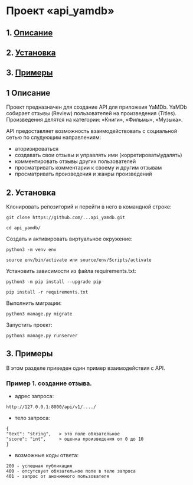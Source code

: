 # Проект «api_yamdb»

## 1. [Описание](#1)
## 2. [Установка](#2)
## 3. [Примеры](#3)


## 1 Описание <a id=1></a>

Проект предназначен для создание API для приложеия YaMDb.
YaMDb собирает отзывы (Review) пользователей на произведения (Titles).
Произведения делятся на категории: «Книги», «Фильмы», «Музыка».

API предоставляет возможность взаимодействовать с социальной сетью по слудующим направлениям:

  - аторизироваться
  - создавать свои отзывы и управлять ими (корретировать\удалять)
  - комментировать отзывы других пользователей
  - просматривать комментарии к своему и другим отзывам
  - просматривать произведения и жанры произведений
  
## 2. Установка <a id=2></a>

Клонировать репозиторий и перейти в него в командной строке:

```
git clone https://github.com/...api_yamdb.git
```

```
cd api_yamdb/
```

Cоздать и активировать виртуальное окружение:

```
python3 -m venv env
```

```
source env/bin/activate или source/env/Scripts/activate
```

Установить зависимости из файла requirements.txt:

```
python3 -m pip install --upgrade pip
```

```
pip install -r requirements.txt
```

Выполнить миграции:

```
python3 manage.py migrate
```

Запустить проект:

```
python3 manage.py runserver
```

## 3. Примеры <a id=3></a>

В этом разделе приведен один пример взаимодействия с API.

### Пример 1. создание отзыва.

  * адрес запроса: 
  ```
  http://127.0.0.1:8000/api/v1/..../
  ```
  
  * тело запроса:
  ```
  {
  "text": "string",   > это поле обязательное
  "score": "int",     > оценка произведения от 0 до 10
  }
  ```

  * возможные коды ответа:
  ```
  200 - успешная публикация
  400 - отсутсвует обязательное поле в теле запроса
  401 - запрос от анонимного пользователя
  ```
